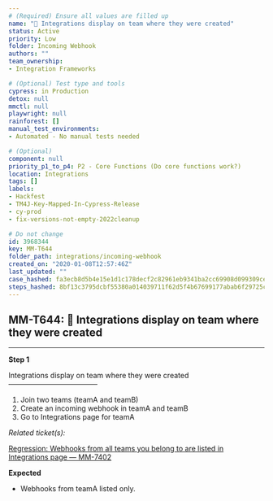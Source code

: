 ```yaml
---
# (Required) Ensure all values are filled up
name: "🚀 Integrations display on team where they were created"
status: Active
priority: Low
folder: Incoming Webhook
authors: ""
team_ownership: 
- Integration Frameworks

# (Optional) Test type and tools
cypress: in Production
detox: null
mmctl: null
playwright: null
rainforest: []
manual_test_environments: 
- Automated - No manual tests needed

# (Optional)
component: null
priority_p1_to_p4: P2 - Core Functions (Do core functions work?)
location: Integrations
tags: []
labels: 
- Hackfest
- TM4J-Key-Mapped-In-Cypress-Release
- cy-prod
- fix-versions-not-empty-2022cleanup

# Do not change
id: 3968344
key: MM-T644
folder_path: integrations/incoming-webhook
created_on: "2020-01-08T12:57:46Z"
last_updated: ""
case_hashed: fa3ecb8d5b4e15e1d1c178decf2c82961eb9341ba2cc69908d099309cecfcf4a6f4301b8357309cf6b1325c6f2cc1897
steps_hashed: 8bf13c3795dcbf55380a014039711f62d5f4b67699177abab6f29725cebb6a705c94e0a5a21aabe683e39cc9cb7b150f
---
```


## MM-T644: 🚀 Integrations display on team where they were created

---

**Step 1**

Integrations display on team where they were created\
–––––––––––––––––––––––––

1. Join two teams (teamA and teamB)
2. Create an incoming webhook in teamA and teamB
3. Go to Integrations page for teamA

_Related ticket(s):_

[Regression: Webhooks from all teams you belong to are listed in Integrations page — MM-7402](https://mattermost.atlassian.net/browse/MM-7402)

**Expected**

- Webhooks from teamA listed only.
